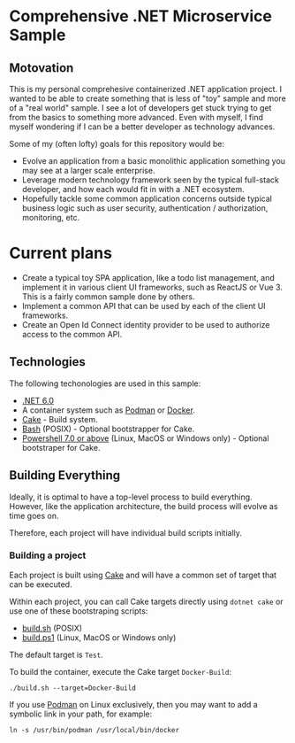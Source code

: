 # Comprehensive .NET Microservice Sample

## Motovation

This is my personal comprehesive containerized .NET application project. I wanted to be
able to create something that is less of "toy" sample and more of a "real world"
sample. I see a lot of developers get stuck trying to get from the basics to something
more advanced. Even with myself, I find myself wondering if I can be a better
developer as technology advances.

Some of my (often lofty) goals for this repository would be:

* Evolve an application from a basic monolithic application something you may
  see at a larger scale enterprise.
* Leverage modern technology framework seen by the typical full-stack developer,
  and how each would fit in with a .NET ecosystem.
* Hopefully tackle some common application concerns outside typical business logic
  such as user security, authentication / authorization, monitoring, etc.

# Current plans

* Create a typical toy SPA application, like a todo list management, and implement it
  in various client UI frameworks, such as ReactJS or Vue 3. This is a fairly common
  sample done by others.
* Implement a common API that can be used by each of the client UI frameworks.
* Create an Open Id Connect identity provider to be used to authorize access to
  the common API.

## Technologies

The following techonologies are used in this sample:

* [.NET 6.0](https://docs.microsoft.com/en-us/dotnet/)
* A container system such as [Podman](https://podman.io) or [Docker](https://www.docker.com/). 
* [Cake](https://cakebuild.net) - Build system.
* [Bash](https://www.gnu.org/software/bash/) (POSIX) - Optional bootstrapper
  for Cake.
* [Powershell 7.0 or above](https://docs.microsoft.com/en-us/powershell/)
  (Linux, MacOS or Windows only) - Optional bootstraper for Cake.

## Building Everything

Ideally, it is optimal to have a top-level process to build everything. However,
like the application architecture, the build process will evolve as time goes on.

Therefore, each project will have individual build scripts initially.

### Building a project

Each project is built using [Cake](https://cakebuild.net) and will have a common
set of target that can be executed.

Within each project, you can call Cake targets directly using `dotnet cake` or
use one of these bootstraping scripts:

* [build.sh](./build.sh) (POSIX)
* [build.ps1](,/build.ps1) (Linux, MacOS or Windows only)

The default target is `Test`.

To build the container, execute the Cake target `Docker-Build`:

    ./build.sh --target=Docker-Build

If you use [Podman](https://podman.io) on Linux exclusively, then you may want to add a symbolic
link in your path, for example:

    ln -s /usr/bin/podman /usr/local/bin/docker



